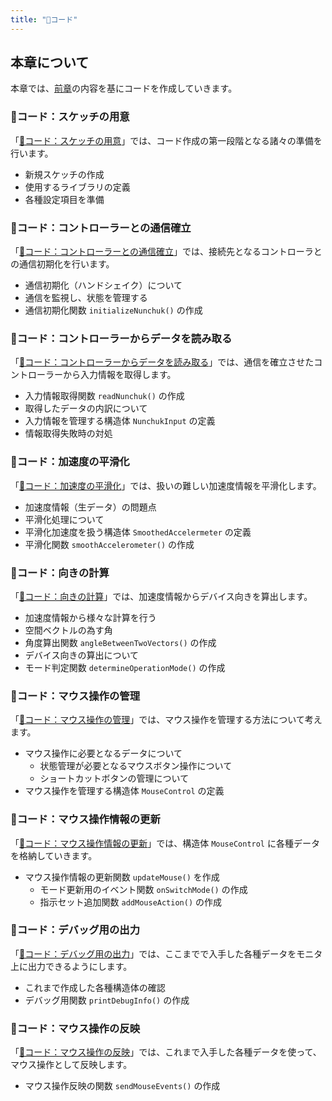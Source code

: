 ```yaml
---
title: "📁コード"
---
```


## 本章について

本章では、[前章](./200__architecture)の内容を基にコードを作成していきます。

### 📄コード：スケッチの用意

「[📄コード：スケッチの用意](./310__prepare-sketch)」では、コード作成の第一段階となる諸々の準備を行います。

- 新規スケッチの作成
- 使用するライブラリの定義
- 各種設定項目を準備

### 📄コード：コントローラーとの通信確立

「[📄コード：コントローラーとの通信確立](./320__handshake)」では、接続先となるコントローラとの通信初期化を行います。

- 通信初期化（ハンドシェイク）について
- 通信を監視し、状態を管理する
- 通信初期化関数 `initializeNunchuk()` の作成

### 📄コード：コントローラーからデータを読み取る

「[📄コード：コントローラーからデータを読み取る](./330__read-nunchuk)」では、通信を確立させたコントローラーから入力情報を取得します。

- 入力情報取得関数 `readNunchuk()` の作成
- 取得したデータの内訳について
- 入力情報を管理する構造体 `NunchukInput` の定義
- 情報取得失敗時の対処

### 📄コード：加速度の平滑化

「[📄コード：加速度の平滑化](./340__smooth-acceleration)」では、扱いの難しい加速度情報を平滑化します。

- 加速度情報（生データ）の問題点
- 平滑化処理について
- 平滑化加速度を扱う構造体 `SmoothedAccelermeter` の定義
- 平滑化関数 `smoothAccelerometer()` の作成

### 📄コード：向きの計算

「[📄コード：向きの計算](./350__calculate-angle)」では、加速度情報からデバイス向きを算出します。

- 加速度情報から様々な計算を行う
- 空間ベクトルの為す角
- 角度算出関数 `angleBetweenTwoVectors()` の作成
- デバイス向きの算出について
- モード判定関数 `determineOperationMode()` の作成

### 📄コード：マウス操作の管理

「[📄コード：マウス操作の管理](./360__struct-mouse-control)」では、マウス操作を管理する方法について考えます。

- マウス操作に必要となるデータについて
  - 状態管理が必要となるマウスボタン操作について
  - ショートカットボタンの管理について
- マウス操作を管理する構造体 `MouseControl` の定義

### 📄コード：マウス操作情報の更新

「[📄コード：マウス操作情報の更新](./370__update-mouse)」では、構造体 `MouseControl` に各種データを格納していきます。

- マウス操作情報の更新関数 `updateMouse()` を作成
  - モード更新用のイベント関数 `onSwitchMode()` の作成
  - 指示セット追加関数 `addMouseAction()` の作成

### 📄コード：デバッグ用の出力

「[📄コード：デバッグ用の出力](./380__print-debug-info)」では、ここまでで入手した各種データをモニタ上に出力できるようにします。

- これまで作成した各種構造体の確認
- デバッグ用関数 `printDebugInfo()` の作成

### 📄コード：マウス操作の反映

「[📄コード：マウス操作の反映](./390__send-mouse-events)」では、これまで入手した各種データを使って、マウス操作として反映します。

- マウス操作反映の関数 `sendMouseEvents()` の作成
